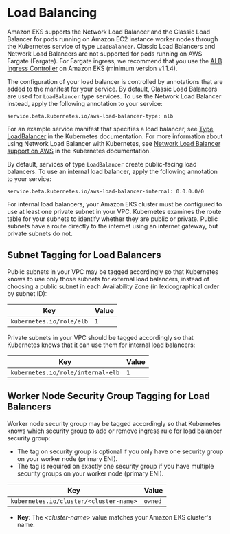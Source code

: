 # Load Balancing<a name="load-balancing"></a>

Amazon EKS supports the Network Load Balancer and the Classic Load Balancer for pods running on Amazon EC2 instance worker nodes through the Kubernetes service of type `LoadBalancer`\. Classic Load Balancers and Network Load Balancers are not supported for pods running on AWS Fargate \(Fargate\)\. For Fargate ingress, we recommend that you use the [ALB Ingress Controller](alb-ingress.md) on Amazon EKS \(minimum version v1\.1\.4\)\. 

The configuration of your load balancer is controlled by annotations that are added to the manifest for your service\. By default, Classic Load Balancers are used for `LoadBalancer` type services\. To use the Network Load Balancer instead, apply the following annotation to your service: 

```
service.beta.kubernetes.io/aws-load-balancer-type: nlb
```

For an example service manifest that specifies a load balancer, see [Type LoadBalancer](https://kubernetes.io/docs/concepts/services-networking/service/#loadbalancer) in the Kubernetes documentation\. For more information about using Network Load Balancer with Kubernetes, see [Network Load Balancer support on AWS](https://kubernetes.io/docs/concepts/services-networking/service/#aws-nlb-support) in the Kubernetes documentation\.

By default, services of type `LoadBalancer` create public\-facing load balancers\. To use an internal load balancer, apply the following annotation to your service: 

```
service.beta.kubernetes.io/aws-load-balancer-internal: 0.0.0.0/0
```

For internal load balancers, your Amazon EKS cluster must be configured to use at least one private subnet in your VPC\. Kubernetes examines the route table for your subnets to identify whether they are public or private\. Public subnets have a route directly to the internet using an internet gateway, but private subnets do not\. 

## Subnet Tagging for Load Balancers<a name="subnet-tagging-for-load-balancers"></a>

Public subnets in your VPC may be tagged accordingly so that Kubernetes knows to use only those subnets for external load balancers, instead of choosing a public subnet in each Availability Zone \(in lexicographical order by subnet ID\):


| Key | Value | 
| --- | --- | 
|  `kubernetes.io/role/elb`  |  `1`  | 

Private subnets in your VPC should be tagged accordingly so that Kubernetes knows that it can use them for internal load balancers:


| Key | Value | 
| --- | --- | 
|  `kubernetes.io/role/internal-elb`  |  `1`  | 

## Worker Node Security Group Tagging for Load Balancers<a name="worker-node-security-group-tagging-for-load-balancers"></a>

Worker node security group may be tagged accordingly so that Kubernetes knows which security group to add or remove ingress rule for load balancer security group:

+ The tag on security group is optional if you only have one security group on your worker node (primary ENI)\.
+ The tag is required on exactly one security group if you have multiple security groups on your worker node (primary ENI)\.

| Key | Value | 
| --- | --- | 
|  `kubernetes.io/cluster/<cluster-name>`  |  `owned`  | 
+ **Key**: The *<cluster\-name>* value matches your Amazon EKS cluster's name\. 

